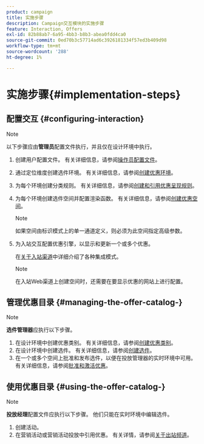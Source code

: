 ```yaml
---
product: campaign
title: 实施步骤
description: Campaign交互模块的实施步骤
feature: Interaction, Offers
exl-id: 82b88ab7-6a95-4bb3-b8b3-abea0fdd4ca0
source-git-commit: 0ed70b3c57714ad6c3926181334f57ed3b409d98
workflow-type: tm+mt
source-wordcount: '288'
ht-degree: 1%

---
```


# 实施步骤{#implementation-steps}



## 配置交互 {#configuring-interaction}

>[!NOTE]
>
>以下步骤应由&#x200B;**管理员**&#x200B;配置文件执行，并且仅在设计环境中执行。

1. 创建用户配置文件。 有关详细信息，请参阅[操作员配置文件](../../interaction/using/operator-profiles.md)。
1. 通过定位维度创建选件环境。 有关详细信息，请参阅[创建优惠环境](../../interaction/using/live-design-environments.md#creating-an-offer-environment)。
1. 为每个环境创建分类规则。 有关详细信息，请参阅[创建和引用优惠呈现规则](../../interaction/using/managing-offer-presentation.md#creating-and-referencing-an-offer-presentation-rule)。
1. 为每个环境创建选件空间并配置渲染函数。 有关详细信息，请参阅[创建优惠空间](../../interaction/using/creating-offer-spaces.md)。

   >[!NOTE]
   >
   >如果空间由标识模式上的单一通道定义，则必须为此空间指定高级参数。

1. 为入站交互配置优惠引擎，以显示和更新一个或多个优惠。

   在[关于入站渠道](../../interaction/using/about-inbound-channels.md)中详细介绍了各种集成模式。

   >[!NOTE]
   >
   >在入站Web渠道上创建空间时，还需要在要显示优惠的网站上进行配置。

## 管理优惠目录 {#managing-the-offer-catalog-}

>[!NOTE]
>
>**选件管理器**&#x200B;应执行以下步骤。

1. 在设计环境中创建优惠类别。 有关详细信息，请参阅[创建优惠类别](../../interaction/using/creating-offer-categories.md)。
1. 在设计环境中创建选件。 有关详细信息，请参阅[创建选件](../../interaction/using/creating-an-offer.md)。
1. 在一个或多个空间上批准和发布选件，以便在投放管理器的实时环境中可用。 有关详细信息，请参阅[批准和激活优惠](../../interaction/using/approving-and-activating-an-offer.md)。

## 使用优惠目录 {#using-the-offer-catalog-}

>[!NOTE]
>
>**投放经理**&#x200B;配置文件应执行以下步骤。 他们只能在实时环境中编辑选件。

1. 创建活动。
1. 在营销活动或营销活动投放中引用优惠。 有关详情，请参阅[关于出站频道](../../interaction/using/about-outbound-channels.md)。
